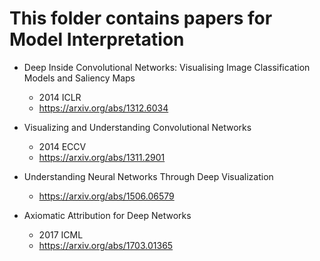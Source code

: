 # This folder contains papers for Model Interpretation

- Deep Inside Convolutional Networks: Visualising Image Classification Models and Saliency Maps
    - 2014 ICLR
    - https://arxiv.org/abs/1312.6034

- Visualizing and Understanding Convolutional Networks
    - 2014 ECCV
    - https://arxiv.org/abs/1311.2901

- Understanding Neural Networks Through Deep Visualization
    - https://arxiv.org/abs/1506.06579

- Axiomatic Attribution for Deep Networks
    - 2017 ICML
    - https://arxiv.org/abs/1703.01365
